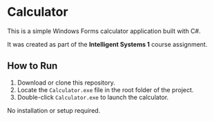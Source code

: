 # Calculator

This is a simple Windows Forms calculator application built with C#.

It was created as part of the **Intelligent Systems 1** course assignment.

## How to Run

1. Download or clone this repository.  
2. Locate the `Calculator.exe` file in the root folder of the project.  
3. Double-click `Calculator.exe` to launch the calculator.  

No installation or setup required.
